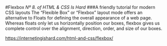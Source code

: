#Flexbox
*Nº 8. of HTML & CSS Is Hard*
###A friendly tutorial for modern CSS layouts
The “Flexible Box” or “Flexbox” layout mode offers an alternative to Floats for defining the overall appearance of a web page. Whereas floats only let us horizontally position our boxes, flexbox gives us complete control over the alignment, direction, order, and size of our boxes.

https://internetingishard.com/html-and-css/flexbox/